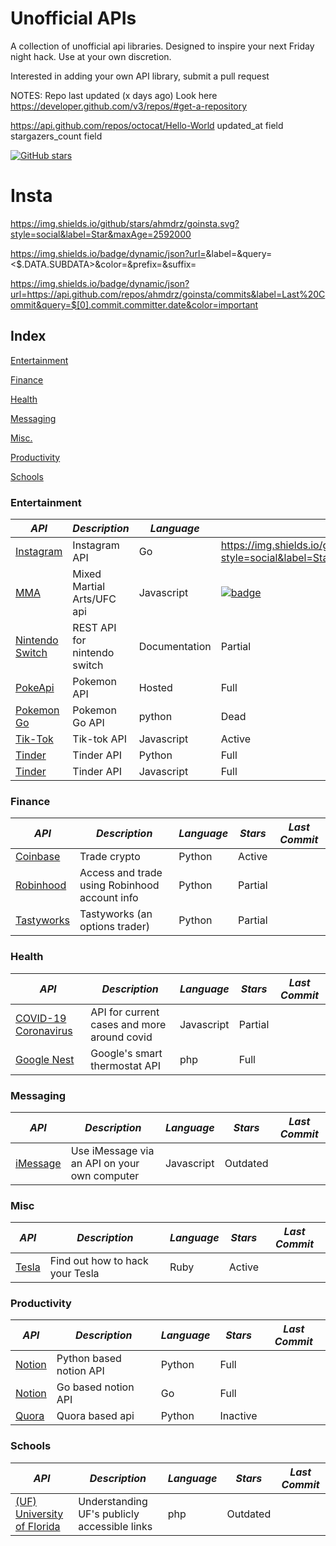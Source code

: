 # Unofficial APIs
A collection of unofficial api libraries. Designed to inspire your next Friday night hack. Use at your own discretion. 

Interested in adding your own API library, submit a pull request

NOTES: 
Repo last updated (x days ago) 
Look here https://developer.github.com/v3/repos/#get-a-repository

https://api.github.com/repos/octocat/Hello-World
updated_at field
stargazers_count field 

[![GitHub stars](https://img.shields.io/github/stars/Naereen/StrapDown.js.svg?style=social&label=Star&maxAge=2592000)](https://GitHub.com/Naereen/StrapDown.js/stargazers/)

# Insta
https://img.shields.io/github/stars/ahmdrz/goinsta.svg?style=social&label=Star&maxAge=2592000

https://img.shields.io/badge/dynamic/json?url=<URL>&label=<LABEL>&query=<$.DATA.SUBDATA>&color=<COLOR>&prefix=<PREFIX>&suffix=<SUFFIX>

https://img.shields.io/badge/dynamic/json?url=https://api.github.com/repos/ahmdrz/goinsta/commits&label=Last%20Commit&query=$[0].commit.committer.date&color=important

## Index
[Entertainment](#entertainment)

[Finance](#finance)

[Health](#health)

[Messaging](#messaging)

[Misc.](#misc)

[Productivity](#productivity)

[Schools](#schools)

### Entertainment
*API* | *Description* | *Language* | *Stars* | *Last Commit*
--- | --- | --- | --- | ---
[Instagram](https://github.com/ahmdrz/goinsta) | Instagram API | Go | https://img.shields.io/github/stars/ahmdrz/goinsta.svg?style=social&label=Star&maxAge=2592000 | https://img.shields.io/badge/dynamic/json?url=https://api.github.com/repos/ahmdrz/goinsta/commits&label=Last%20Commit&query=$[0].commit.committer.date&color=important
[MMA](https://github.com/valish/mma-api) | Mixed Martial Arts/UFC api | Javascript | [![badge](https://img.shields.io/github/stars/valish/mma-api.svg?style=social&label=Star&maxAge=2592000)](https://github.com/valish/mma-api/stargazers) | [badge](https://img.shields.io/badge/dynamic/json?url=https://api.github.com/repos/valish/mma-api/commits&label=Last%20Commit&query=$[0].commit.committer.date&color=important)
[Nintendo Switch](https://github.com/ZekeSnider/NintendoSwitchRESTAPI) | REST API for nintendo switch | Documentation | Partial 
[PokeApi](https://github.com/PokeAPI/pokeapi) | Pokemon API | Hosted | Full
[Pokemon Go](https://github.com/pogodevorg/pgoapi) | Pokemon Go API | python | Dead
[Tik-Tok](https://github.com/szdc/tiktok-api) | Tik-tok API | Javascript | Active
[Tinder](https://github.com/fbessez/Tinder) | Tinder API | Python | Full
[Tinder](https://github.com/alkawryk/tinderjs) | Tinder API | Javascript | Full

### Finance

*API* | *Description* | *Language* | *Stars* | *Last Commit*
--- | --- | --- | --- | ---
[Coinbase](https://github.com/danpaquin/coinbasepro-python) | Trade crypto | Python | Active 
[Robinhood](https://github.com/robinhood-unofficial/pyrh) | Access and trade using Robinhood account info | Python | Partial
[Tastyworks](https://github.com/boyan-soubachov/tastyworks_api) | Tastyworks (an options trader) | Python | Partial

### Health

*API* | *Description* | *Language* | *Stars* | *Last Commit*
--- | --- | --- | --- | ---
[COVID-19 Coronavirus](https://github.com/NovelCOVID/API) | API for current cases and more around covid | Javascript | Partial
[Google Nest](https://github.com/gboudreau/nest-api) | Google's smart thermostat API | php | Full

### Messaging 

*API* | *Description* | *Language* | *Stars* | *Last Commit*
--- | --- | --- | --- | ---
[iMessage](https://github.com/wtfaremyinitials/osa-imessage) | Use iMessage via an API on your own computer | Javascript | Outdated

### Misc

*API* | *Description* | *Language* | *Stars* | *Last Commit*
--- | --- | --- | --- | ---
[Tesla](https://github.com/timdorr/tesla-api) | Find out how to hack your Tesla | Ruby | Active

### Productivity 

*API* | *Description* | *Language* | *Stars* | *Last Commit*
--- | --- | --- | --- | ---
[Notion](https://github.com/jamalex/notion-py) | Python based notion API | Python | Full
[Notion](https://github.com/kjk/notionapi) | Go based notion API | Go | Full
[Quora](https://github.com/csu/quora-api) | Quora based api | Python | Inactive

### Schools

*API* | *Description* | *Language* | *Stars* | *Last Commit*
--- | --- | --- | --- | ---
[(UF) University of Florida](https://github.com/Rolstenhouse/uf_api) | Understanding UF's publicly accessible links | php | Outdated
